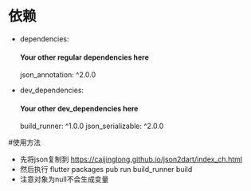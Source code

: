 # 依赖

- dependencies:
  #### Your other regular dependencies here
  json_annotation: ^2.0.0

- dev_dependencies:
  #### Your other dev_dependencies here
  build_runner: ^1.0.0
  json_serializable: ^2.0.0

#使用方法

- 先将json复制到 https://caijinglong.github.io/json2dart/index_ch.html
- 然后执行 flutter packages pub run build_runner build
- 注意对象为null不会生成变量

